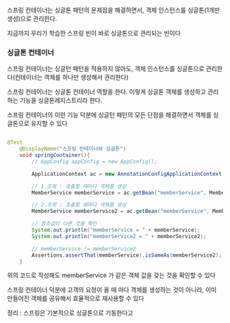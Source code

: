 스프링 컨테이너는 싱글톤 패턴의 문제점을 해결하면서, 객체 인스턴스를 싱글톤(1개만 생성)으로 관리한다.

지금까지 우리가 학습한 스프링 빈이 바로 싱글톤으로 관리되는 빈이다

### 싱글톤 컨테이너

스프링 컨테이너는 싱글턴 패턴을 적용하지 않아도, 객체 인스턴스를 싱글톤으로 관리한다(컨테이너는 객체를 하나만 생성해서 관리한다)

스프링 컨테이너는 싱글톤 컨테이너 역할을 한다. 이렇게 싱글톤 객체를 생성하고 관리하는 기능을 싱글톤레지스트리라 한다.

스프링 컨테이너의 이런 기능 덕분에 싱글턴 패턴의 모든 단점을 해결하면서 객체를 싱글톤으로 유지할 수 있다

```java

@Test
    @DisplayName("스프링 컨테이너와 싱글톤")
    void springContainer(){
        // AppConfig appConfig = new AppConfig();

        ApplicationContext ac = new AnnotationConfigApplicationContext(AppConfig.class);

        // 1.조회 : 호출할 때마다 객체를 생성
        MemberService memberService = ac.getBean("memberService", MemberService.class);

        // 2.조회 : 호출할 때마다 객체를 생성
        MemberService memberService2 = ac.getBean("memberService", MemberService.class);

        // 참조값이 다른 것을 확인
        System.out.println("memberService = " + memberService);
        System.out.println("memberService2 = " + memberService2);

        // memberService != memberService2
        Assertions.assertThat(memberService).isSameAs(memberService2);
    }

```

위의 코드로 작성해도 memberService 가 같은 객체 값을 갖는 것을 확인할 수 있다


스프링 컨테이너 덕분에 고객의 요청이 올 때 마다 객체를 생성하는 것이 아니라, 이미 만들어진 객체를 공유해서 효율적으로 재사용할 수 있다

정리 : 스프링은 기본적으로 싱글톤으로 기동한다고 
